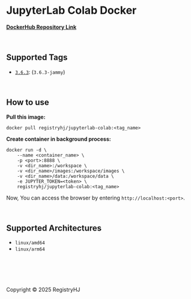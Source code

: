 # JupyterLab Colab Docker

[**DockerHub Repository Link**](https://hub.docker.com/r/registryhj/jupyterlab-colab)

<br />

## Supported Tags

- [`3.6.3`](https://hub.docker.com/repository/docker/registryhj/jupyterlab-colab/tags/3.6.3/sha256-a4acc730965440f38f9f0773906f73e8bffd7cfaa08688dd0289ef17930b8695): (`3.6.3-jammy`)

<br />

## How to use

**Pull this image:**

```
docker pull registryhj/jupyterlab-colab:<tag_name>
```

**Create container in background process:**

```
docker run -d \
    --name <container_name> \
    -p <port>:8888 \
    -v <dir_name>:/workspace \
    -v <dir_name>/images:/workspace/images \
    -v <dir_name>/data:/workspace/data \
    -e JUPYTER_TOKEN=<token> \
    registryhj/jupyterlab-colab:<tag_name>
```

Now, You can access the browser by entering `http://localhost:<port>`.

<br />

## Supported Architectures

- `linux/amd64`
- `linux/arm64`

# <br />

Copyright © 2025 RegistryHJ
